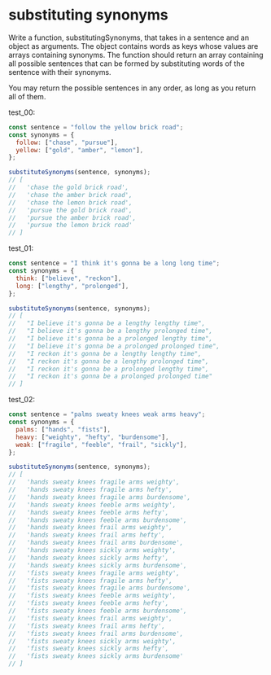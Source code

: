 # substituting synonyms

Write a function, substitutingSynonyms, that takes in a sentence and an object as arguments. The object contains words as keys whose values are arrays containing synonyms. The function should return an array containing all possible sentences that can be formed by substituting words of the sentence with their synonyms.

You may return the possible sentences in any order, as long as you return all of them.

test_00:
```js
const sentence = "follow the yellow brick road";
const synonyms = {
  follow: ["chase", "pursue"],
  yellow: ["gold", "amber", "lemon"],
};

substituteSynonyms(sentence, synonyms);
// [
//   'chase the gold brick road',
//   'chase the amber brick road',
//   'chase the lemon brick road',
//   'pursue the gold brick road',
//   'pursue the amber brick road',
//   'pursue the lemon brick road'
// ]
```

test_01:
```js
const sentence = "I think it's gonna be a long long time";
const synonyms = {
  think: ["believe", "reckon"],
  long: ["lengthy", "prolonged"],
};

substituteSynonyms(sentence, synonyms);
// [
//   "I believe it's gonna be a lengthy lengthy time",
//   "I believe it's gonna be a lengthy prolonged time",
//   "I believe it's gonna be a prolonged lengthy time",
//   "I believe it's gonna be a prolonged prolonged time",
//   "I reckon it's gonna be a lengthy lengthy time",
//   "I reckon it's gonna be a lengthy prolonged time",
//   "I reckon it's gonna be a prolonged lengthy time",
//   "I reckon it's gonna be a prolonged prolonged time"
// ]
```

test_02:
```js
const sentence = "palms sweaty knees weak arms heavy";
const synonyms = {
  palms: ["hands", "fists"],
  heavy: ["weighty", "hefty", "burdensome"],
  weak: ["fragile", "feeble", "frail", "sickly"],
};

substituteSynonyms(sentence, synonyms);
// [
//   'hands sweaty knees fragile arms weighty',
//   'hands sweaty knees fragile arms hefty',
//   'hands sweaty knees fragile arms burdensome',
//   'hands sweaty knees feeble arms weighty',
//   'hands sweaty knees feeble arms hefty',
//   'hands sweaty knees feeble arms burdensome',
//   'hands sweaty knees frail arms weighty',
//   'hands sweaty knees frail arms hefty',
//   'hands sweaty knees frail arms burdensome',
//   'hands sweaty knees sickly arms weighty',
//   'hands sweaty knees sickly arms hefty',
//   'hands sweaty knees sickly arms burdensome',
//   'fists sweaty knees fragile arms weighty',
//   'fists sweaty knees fragile arms hefty',
//   'fists sweaty knees fragile arms burdensome',
//   'fists sweaty knees feeble arms weighty',
//   'fists sweaty knees feeble arms hefty',
//   'fists sweaty knees feeble arms burdensome',
//   'fists sweaty knees frail arms weighty',
//   'fists sweaty knees frail arms hefty',
//   'fists sweaty knees frail arms burdensome',
//   'fists sweaty knees sickly arms weighty',
//   'fists sweaty knees sickly arms hefty',
//   'fists sweaty knees sickly arms burdensome'
// ]
```
